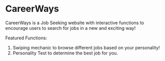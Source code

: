 # CareerWays 

CareerWays is a Job Seeking website with interactive functions to encourage users to search for jobs in a new and exciting way!

Featured Functions: 

1. Swiping mechanic to browse different jobs based on your personality!
2. Personality Test to determine the best job for you.
